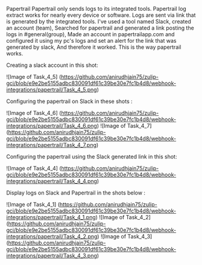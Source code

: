 
Papertrail
    Papertrail only sends logs to its integrated tools.
    Papertrail log extract works for nearly every device or software.
    Logs are sent via link that is generated by the integrated tools.
    I've used a tool named Slack, created an account (team),
    Searched for papertrail and generated a link posting the logs
    in #general(group), Made an account in papertrailapp.com
    and configured it using my pc's logs and set an alert for 
    the link that was generated by slack, And therefore it worked.
    This is the way papertrail works.
    
Creating a slack account in this shot:

![Image of Task_4_5] (https://github.com/anirudhjain75/zulip-gci/blob/e9e2be5155adbc830091df61c39be30e7fc1b4d8/webhook-integrations/papertrail/Task_4_5.png)

Configuring the papertrail on Slack in these shots :

![Image of Task_4_6] (https://github.com/anirudhjain75/zulip-gci/blob/e9e2be5155adbc830091df61c39be30e7fc1b4d8/webhook-integrations/papertrail/Task_4_6.png)
![Image of Task_4_7] (https://github.com/anirudhjain75/zulip-gci/blob/e9e2be5155adbc830091df61c39be30e7fc1b4d8/webhook-integrations/papertrail/Task_4_7.png)

Configuring the papertrail using the Slack generated link in this shot:

![Image of Task_4_4] (https://github.com/anirudhjain75/zulip-gci/blob/e9e2be5155adbc830091df61c39be30e7fc1b4d8/webhook-integrations/papertrail/Task_4_4.png)

Display logs on Slack and Papertrail in the shots below :

![Image of Task_4_1] (https://github.com/anirudhjain75/zulip-gci/blob/e9e2be5155adbc830091df61c39be30e7fc1b4d8/webhook-integrations/papertrail/Task_4_1.png)
![Image of Task_4_2] (https://github.com/anirudhjain75/zulip-gci/blob/e9e2be5155adbc830091df61c39be30e7fc1b4d8/webhook-integrations/papertrail/Task_4_2.png)
![Image of Task_4_3] (https://github.com/anirudhjain75/zulip-gci/blob/e9e2be5155adbc830091df61c39be30e7fc1b4d8/webhook-integrations/papertrail/Task_4_3.png)
